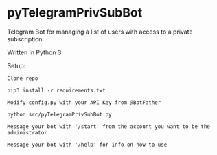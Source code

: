 # pyTelegramPrivSubBot

Telegram Bot for managing a list of users with access to a private subscription.

Written in Python 3

Setup:

    Clone repo
    
    pip3 install -r requirements.txt
    
    Modify config.py with your API Key from @BotFather
    
    python src/pyTelegramPrivSubBot.py
    
    Message your bot with '/start' from the account you want to be the administrator
    
    Message your bot with '/help' for info on how to use
    
